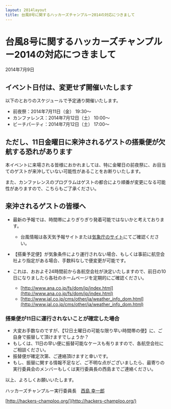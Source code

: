 ```yaml
---
layout: 2014layout
title: 台風8号に関するハッカーズチャンプルー2014の対応につきまして
---
```


# 台風8号に関するハッカーズチャンプルー2014の対応につきまして

2014年7月9日

## イベント日付は、変更せず開催いたします

以下のとおりのスケジュールで予定通り開催いたします。

* 前夜祭：2014年7月11日（金） 19:30〜
* カンファレンス：2014年7月12日（土） 10:00〜
* ビーチパーティ：2014年7月12日（土） 17:00〜


## ただし、11日金曜日に来沖されるゲストの搭乗便が欠航する恐れがあります

本イベントに来場される皆様におかれましては、特に金曜日の前夜祭に、お目当てのゲストが来沖していない可能性があることをお断りいたします。

また、カンファレンスのプログラムはゲストの都合により順番が変更になる可能性がありますので、こちらもご了承ください。


## 来沖されるゲストの皆様へ

* 最新の予報では、時間帯によりぎりぎり発着可能ではないかと考えております。
  * 台風情報は各天気予報サイトまたは[気象庁のサイト](http://www.jma.go.jp/jp/typh/1408l.html)にてご確認ください。
  
* 【搭乗予定便】が気象条件により運行されない場合、もしくは事前に航空会社より指定がある場合、手数料なしで便変更が可能です。
* これは、おおよそ24時間前から各航空会社が決定いたしますので、前日の10日になりましたら各社のホームページを定期的にご確認ください。
  * [http://www.ana.co.jp/fs/dom/jp/index.html](http://www.ana.co.jp/fs/dom/jp/index.html)
  * [http://www.jal.co.jp/cms/other/ja/weather_info_dom.html](http://www.jal.co.jp/cms/other/ja/weather_info_dom.html)

### 搭乗便が11日に運行されないことが確定した場合

* 大変お手数なのですが、【12日土曜日の可能な限り早い時間帯の便】に、ご自身で振替して頂けますでしょうか？
* もしくは、11日の早い便に振替可能なケースも有りますので、各航空会社にご相談ください。
* 振替便が確定次第、ご連絡頂けますと幸いです。
* もし、振替に関する情報不足など、ご不明な点がございましたら、最寄りの実行委員会のメンバーもしくは実行委員長の西島までご連絡ください。


以上、よろしくお願いいたします。

ハッカーズチャンプルー実行委員長　[西島 幸一郎](https://www.facebook.com/nishijima.koichiro)


[http://hackers-champloo.org/](http://hackers-champloo.org/)
